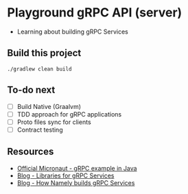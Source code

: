 # Playground gRPC API (server)
- Learning about building gRPC Services

## Build this project
`./gradlew clean build`

## To-do next
- [ ] Build Native (Graalvm)
- [ ] TDD approach for gRPC applications
- [ ] Proto files sync for clients 
- [ ] Contract testing

## Resources
- [Official Micronaut - gRPC example in Java](https://github.com/micronaut-projects/micronaut-grpc/tree/master/examples/hello-world-java)
- [Blog - Libraries for gRPC Services](https://www.bugsnag.com/blog/libraries-for-grpc-services)
- [Blog - How Namely builds gRPC Services](https://medium.com/namely-labs/how-we-build-grpc-services-at-namely-52a3ae9e7c35)
